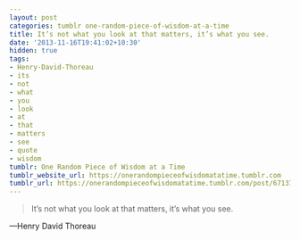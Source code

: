 ```yaml
---
layout: post
categories: tumblr one-random-piece-of-wisdom-at-a-time
title: It’s not what you look at that matters, it’s what you see.
date: '2013-11-16T19:41:02+10:30'
hidden: true
tags:
- Henry-David-Thoreau
- its
- not
- what
- you
- look
- at
- that
- matters
- see
- quote
- wisdom
tumblr: One Random Piece of Wisdom at a Time
tumblr_website_url: https://onerandompieceofwisdomatatime.tumblr.com
tumblr_url: https://onerandompieceofwisdomatatime.tumblr.com/post/67137367988/its-not-what-you-look-at-that-matters-its-what
---
```

> It’s not what you look at that matters, it’s what you see.

—Henry David Thoreau
